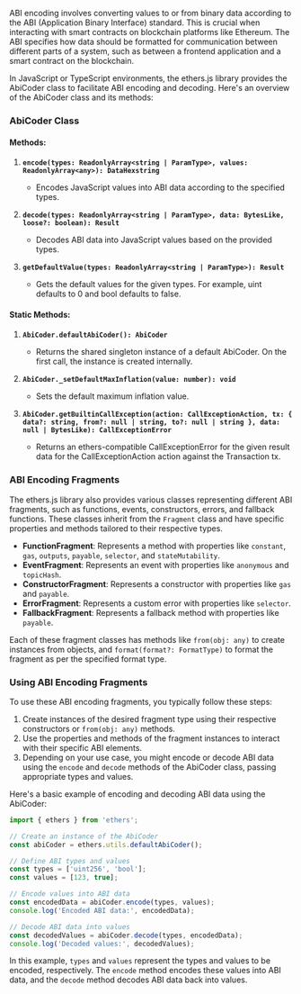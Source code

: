 ABI encoding involves converting values to or from binary data according to the ABI (Application Binary Interface) standard. This is crucial when interacting with smart contracts on blockchain platforms like Ethereum. The ABI specifies how data should be formatted for communication between different parts of a system, such as between a frontend application and a smart contract on the blockchain.

In JavaScript or TypeScript environments, the ethers.js library provides the AbiCoder class to facilitate ABI encoding and decoding. Here's an overview of the AbiCoder class and its methods:

### AbiCoder Class

#### Methods:

1. **`encode(types: ReadonlyArray<string | ParamType>, values: ReadonlyArray<any>): DataHexstring`**
   - Encodes JavaScript values into ABI data according to the specified types.

2. **`decode(types: ReadonlyArray<string | ParamType>, data: BytesLike, loose?: boolean): Result`**
   - Decodes ABI data into JavaScript values based on the provided types.

3. **`getDefaultValue(types: ReadonlyArray<string | ParamType>): Result`**
   - Gets the default values for the given types. For example, uint defaults to 0 and bool defaults to false.

#### Static Methods:

1. **`AbiCoder.defaultAbiCoder(): AbiCoder`**
   - Returns the shared singleton instance of a default AbiCoder. On the first call, the instance is created internally.

2. **`AbiCoder._setDefaultMaxInflation(value: number): void`**
   - Sets the default maximum inflation value.

3. **`AbiCoder.getBuiltinCallException(action: CallExceptionAction, tx: { data?: string, from?: null | string, to?: null | string }, data: null | BytesLike): CallExceptionError`**
   - Returns an ethers-compatible CallExceptionError for the given result data for the CallExceptionAction action against the Transaction tx.

### ABI Encoding Fragments

The ethers.js library also provides various classes representing different ABI fragments, such as functions, events, constructors, errors, and fallback functions. These classes inherit from the `Fragment` class and have specific properties and methods tailored to their respective types.

- **FunctionFragment**: Represents a method with properties like `constant`, `gas`, `outputs`, `payable`, `selector`, and `stateMutability`.
- **EventFragment**: Represents an event with properties like `anonymous` and `topicHash`.
- **ConstructorFragment**: Represents a constructor with properties like `gas` and `payable`.
- **ErrorFragment**: Represents a custom error with properties like `selector`.
- **FallbackFragment**: Represents a fallback method with properties like `payable`.

Each of these fragment classes has methods like `from(obj: any)` to create instances from objects, and `format(format?: FormatType)` to format the fragment as per the specified format type.

### Using ABI Encoding Fragments

To use these ABI encoding fragments, you typically follow these steps:

1. Create instances of the desired fragment type using their respective constructors or `from(obj: any)` methods.
2. Use the properties and methods of the fragment instances to interact with their specific ABI elements.
3. Depending on your use case, you might encode or decode ABI data using the `encode` and `decode` methods of the AbiCoder class, passing appropriate types and values.

Here's a basic example of encoding and decoding ABI data using the AbiCoder:

```javascript
import { ethers } from 'ethers';

// Create an instance of the AbiCoder
const abiCoder = ethers.utils.defaultAbiCoder();

// Define ABI types and values
const types = ['uint256', 'bool'];
const values = [123, true];

// Encode values into ABI data
const encodedData = abiCoder.encode(types, values);
console.log('Encoded ABI data:', encodedData);

// Decode ABI data into values
const decodedValues = abiCoder.decode(types, encodedData);
console.log('Decoded values:', decodedValues);
```

In this example, `types` and `values` represent the types and values to be encoded, respectively. The `encode` method encodes these values into ABI data, and the `decode` method decodes ABI data back into values.
